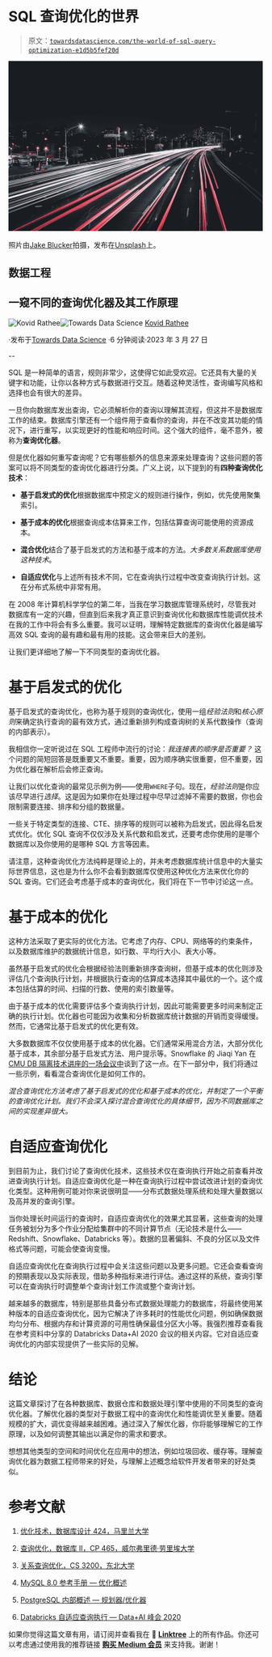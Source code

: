 # SQL 查询优化的世界

> 原文：[`towardsdatascience.com/the-world-of-sql-query-optimization-e1d5b5fef20d`](https://towardsdatascience.com/the-world-of-sql-query-optimization-e1d5b5fef20d)

![](img/83a4adc3c26c7145297a344045db80f7.png)

照片由[Jake Blucker](https://unsplash.com/@jakeblucker?utm_source=medium&utm_medium=referral)拍摄，发布在[Unsplash](https://unsplash.com/?utm_source=medium&utm_medium=referral)上。

## 数据工程

## 一窥不同的查询优化器及其工作原理

[](https://kovidrathee.medium.com/?source=post_page-----e1d5b5fef20d--------------------------------)![Kovid Rathee](https://kovidrathee.medium.com/?source=post_page-----e1d5b5fef20d--------------------------------)[](https://towardsdatascience.com/?source=post_page-----e1d5b5fef20d--------------------------------)![Towards Data Science](https://towardsdatascience.com/?source=post_page-----e1d5b5fef20d--------------------------------) [Kovid Rathee](https://kovidrathee.medium.com/?source=post_page-----e1d5b5fef20d--------------------------------)

·发布于[Towards Data Science](https://towardsdatascience.com/?source=post_page-----e1d5b5fef20d--------------------------------) ·6 分钟阅读·2023 年 3 月 27 日

--

SQL 是一种简单的语言，规则非常少，这使得它如此受欢迎。它还具有大量的关键字和功能，让你以各种方式与数据进行交互。随着这种灵活性，查询编写风格和选择也会有很大的差异。

一旦你向数据库发出查询，它必须解析你的查询以理解其流程，但这并不是数据库工作的结束。数据库引擎还有一个组件用于查看你的查询，并在不改变其功能的情况下，进行重写，以实现更好的性能和响应时间。这个强大的组件，毫不意外，被称为**查询优化器**。

但是优化器如何重写查询呢？它有哪些额外的信息来源来处理查询？这些问题的答案可以将不同类型的查询优化器进行分类。广义上说，以下提到的有**四种查询优化技术**：

+   **基于启发式的优化**根据数据库中预定义的规则进行操作，例如，优先使用聚集索引。

+   **基于成本的优化**根据查询成本估算来工作，包括估算查询可能使用的资源成本。

+   **混合优化**结合了基于启发式的方法和基于成本的方法。*大多数关系数据库使用这种技术*。

+   **自适应优化**与上述所有技术不同，它在查询执行过程中改变查询执行计划。这在分布式系统中非常有用。

在 2008 年计算机科学学位的第二年，当我在学习数据库管理系统时，尽管我对数据库有一定的兴趣，但直到后来我才真正意识到查询优化和数据库性能调优技术在我的工作中将会有多么重要。我可以证明，理解特定数据库的查询优化器是编写高效 SQL 查询的最有趣和最有用的技能。这会带来巨大的差别。

让我们更详细地了解一下不同类型的查询优化器。

# 基于启发式的优化

基于启发式的查询优化，也称为基于规则的查询优化，使用一组*经验法则*和*核心原则*来确定执行查询的最有效方式，通过重新排列构成查询树的关系代数操作（查询的内部表示）。

我相信你一定听说过在 SQL 工程师中流行的讨论：*我连接表的顺序是否重要？* 这个问题的简短回答是既重要又不重要。重要，因为顺序确实很重要，但不重要，因为优化器在解析后会修正查询。

让我们以优化查询的最常见示例为例——使用`WHERE`子句。现在，*经验法则*是你应该尽早进行*选择*。这是因为如果你在处理过程中尽早过滤掉不需要的数据，你也会限制需要连接、排序和分组的数据量。

一些关于特定类型的连接、CTE、排序等的规则可以被称为启发式，因此得名启发式优化。优化 SQL 查询不仅仅涉及关系代数和启发式，还要考虑你使用的是哪个数据库以及你使用的是哪种 SQL 方言等因素。

请注意，这种查询优化方法纯粹是理论上的，并未考虑数据库统计信息中的大量实际世界信息，这也是为什么你不会看到数据库仅使用这种优化方法来优化你的 SQL 查询。它们还会考虑基于成本的查询优化，我们将在下一节中讨论这一点。

# 基于成本的优化

这种方法采取了更实际的优化方法。它考虑了内存、CPU、网络等的约束条件，以及数据库维护的数据统计信息，如行数、平均行大小、表大小等。

虽然基于启发式的优化会根据经验法则重新排序查询树，但基于成本的优化则涉及评估几个查询执行计划，并根据执行查询的估算成本选择其中最优的一个。这个成本包括估算的时间、扫描的行数、使用的索引数量等。

由于基于成本的优化需要评估多个查询执行计划，因此可能需要更多时间来制定正确的执行计划。优化器也可能因为收集和分析数据库统计数据的开销而变得缓慢。然而，它通常比基于启发式的优化更有效。

大多数数据库不仅仅使用基于成本的优化器。它们通常采用混合方法，大部分优化基于成本，其余部分基于启发式方法、用户提示等。Snowflake 的 Jiaqi Yan 在[CMU DB 隔离技术讲座的一场会议中](https://youtu.be/CPWn1SZUZqE?t=1051)谈到了这一点。在下一部分中，我们将通过一些示例，看看混合查询优化是如何工作的。

*混合查询优化方法考虑了基于启发式的优化和基于成本的优化，并制定了一个平衡的查询优化计划。我们不会深入探讨混合查询优化的具体细节，因为不同数据库之间的实现差异很大。*

# 自适应查询优化

到目前为止，我们讨论了查询优化技术，这些技术仅在查询执行开始之前查看并改进查询执行计划。自适应查询优化是一种在查询执行过程中尝试改进计划的查询优化类型。这种用例可能对你来说很明显——分布式数据处理系统和处理大量数据以及高并发的查询引擎。

当你处理长时间运行的查询时，自适应查询优化的效果尤其显著，这些查询的处理任务被划分为多个作业分配给集群中的不同计算节点（无论技术是什么——Redshift、Snowflake、Databricks 等）。数据的显著偏斜、不良的分区以及文件格式等问题，可能会使查询变慢。

自适应查询优化在查询执行过程中会关注这些问题以及更多问题。它还会查看查询的预期表现以及实际表现，借助多种指标来进行评估。通过这样的系统，查询引擎可以在查询执行时调整单个查询计划工作流或整个查询计划。

越来越多的数据库，特别是那些具备分布式数据处理能力的数据库，将最终使用某种版本的自适应查询优化，因为它解决了许多耗时的性能优化问题，例如确保数据均匀分布、根据内存和计算资源的可用性确保最佳分区大小等。我强烈推荐查看我在参考资料中分享的 Databricks Data+AI 2020 会议的相关内容。它对自适应查询优化的内部实现提供了一些实际的见解。

# 结论

这篇文章探讨了在各种数据库、数据仓库和数据处理引擎中使用的不同类型的查询优化器。了解优化器的类型对于数据工程中的查询优化和性能调优至关重要。随着规模的扩大，调优变得越来越困难。通过深入了解优化器，你将能够理解它的工作原理，以及如何调整其输出以满足你的需求和要求。

想想其他类型的空间和时间优化在应用中的想法，例如垃圾回收、缓存等。理解查询优化器为数据工程师带来的好处，与理解上述概念给软件开发者带来的好处类似。

# 参考文献

1.  [优化技术，数据库设计 424，马里兰大学](http://www.cbcb.umd.edu/confcour/Spring2014/CMSC424/query_optimization.pdf)

1.  [查询优化，数据库 II，CP 465，威尔弗里德·劳里埃大学](https://web.wlu.ca/science/physcomp/ikotsireas/CP465/W2-QueryOptimization/Query_Optimization.pdf)

1.  [关系查询优化，CS 3200，东北大学](https://www.ccs.neu.edu/home/kathleen/classes/cs3200/19-QOptimize.pdf)

1.  [MySQL 8.0 参考手册 — 优化概述](https://dev.mysql.com/doc/refman/8.0/en/optimize-overview.html)

1.  [PostgreSQL 内部概述 — 规划器/优化器](https://www.postgresql.org/docs/current/planner-optimizer.html)

1.  [Databricks 自适应查询执行 — Data+AI 峰会 2020](https://www.youtube.com/watch?v=jzrEc4r90N8)

如果你觉得这篇文章有用，请订阅并查看我在 🌲 [**Linktree**](https://linktr.ee/kovid) 上的所有作品。你还可以考虑通过使用我的推荐链接 [**购买 Medium 会员**](https://kovidrathee.medium.com/membership) 来支持我。谢谢！
